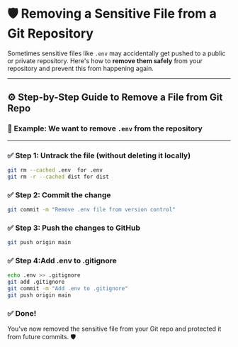 # 🛡️ Removing a Sensitive File from a Git Repository

Sometimes sensitive files like `.env` may accidentally get pushed to a public or private repository. Here's how to **remove them safely** from your repository and prevent this from happening again.

---

## ⚙️ Step-by-Step Guide to Remove a File from Git Repo

### 📌 Example: We want to remove `.env` from the repository

---

### ✅ Step 1: Untrack the file (without deleting it locally)

```bash
git rm --cached .env  for .env
git rm -r --cached dist for dist
```

### ✅ Step 2: Commit the change

```bash
git commit -m "Remove .env file from version control"
```

### ✅ Step 3: Push the changes to GitHub

```bash
git push origin main
```

### ✅ Step 4:Add .env to .gitignore

```bash
echo .env >> .gitignore
git add .gitignore
git commit -m "Add .env to .gitignore"
git push origin main

```

### ✅ Done!
You’ve now removed the sensitive file from your Git repo and protected it from future commits. 🛡️


